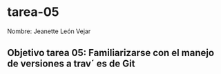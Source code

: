 # tarea-05

Nombre: Jeanette León Vejar

## Objetivo tarea 05: Familiarizarse con el manejo de versiones a trav´ es de Git

